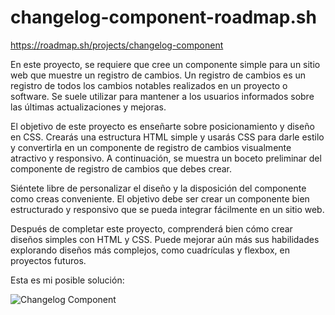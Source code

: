 # changelog-component-roadmap.sh
https://roadmap.sh/projects/changelog-component
<p>En este proyecto, se requiere que cree un componente simple para un sitio web que muestre un registro de cambios. Un registro de cambios es un registro de todos los cambios notables realizados en un proyecto o software. Se suele utilizar para mantener a los usuarios informados sobre las últimas actualizaciones y mejoras.</p>
<p>El objetivo de este proyecto es enseñarte sobre posicionamiento y diseño en CSS. Crearás una estructura HTML simple y usarás CSS para darle estilo y convertirla en un componente de registro de cambios visualmente atractivo y responsivo. A continuación, se muestra un boceto preliminar del componente de registro de cambios que debes crear.</p>
<p>Siéntete libre de personalizar el diseño y la disposición del componente como creas conveniente. El objetivo debe ser crear un componente bien estructurado y responsivo que se pueda integrar fácilmente en un sitio web.</p>
<p>Después de completar este proyecto, comprenderá bien cómo crear diseños simples con HTML y CSS. Puede mejorar aún más sus habilidades explorando diseños más complejos, como cuadrículas y flexbox, en proyectos futuros.</p>
<p>Esta es mi posible solución:</p>
<img src="https://github.com/user-attachments/assets/09c5b4c2-b00a-4794-88f5-cf1ba76e7fd7" alt="Changelog Component"/>
